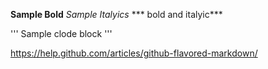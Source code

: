 
**Sample Bold**
*Sample Italyics*
*** bold and italyic***

'''
Sample clode block
'''

https://help.github.com/articles/github-flavored-markdown/